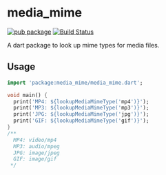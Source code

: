 # media_mime

[![pub package](https://img.shields.io/pub/v/media_mime.svg)](https://pub.dev/packages/media_mime)
[![Build Status](https://github.com/mgenware/media_mime/workflows/Build/badge.svg)](https://github.com/mgenware/media_mime/actions)

A dart package to look up mime types for media files.

## Usage

```dart
import 'package:media_mime/media_mime.dart';

void main() {
  print('MP4: ${lookupMediaMimeType('mp4')}');
  print('MP3: ${lookupMediaMimeType('mp3')}');
  print('JPG: ${lookupMediaMimeType('jpg')}');
  print('GIF: ${lookupMediaMimeType('gif')}');
}
/**
  MP4: video/mp4
  MP3: audio/mpeg
  JPG: image/jpeg
  GIF: image/gif
 */
```

